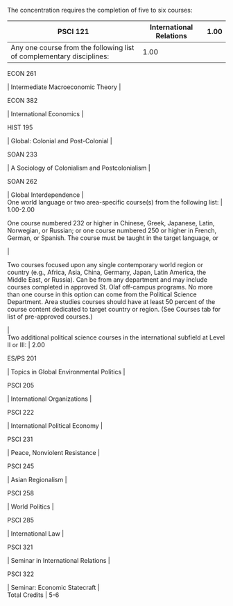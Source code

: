 The concentration requires the completion of five to six courses:

PSCI 121  |  International Relations  |  1.00  
---|---|---  
Any one course from the following list of complementary disciplines:  |  1.00  
  
ECON 261

|  Intermediate Macroeconomic Theory  |  
  
ECON 382

|  International Economics  |  
  
HIST 195

|  Global: Colonial and Post-Colonial  |  
  
SOAN 233

|  A Sociology of Colonialism and Postcolonialism  |  
  
SOAN 262

|  Global Interdependence  |  
One world language or two area-specific course(s) from the following list:  |
1.00-2.00  
  
One course numbered 232 or higher in Chinese, Greek, Japanese, Latin,
Norwegian, or Russian; or one course numbered 250 or higher in French, German,
or Spanish. The course must be taught in the target language, or

|  
  
Two courses focused upon any single contemporary world region or country
(e.g., Africa, Asia, China, Germany, Japan, Latin America, the Middle East, or
Russia). Can be from any department and may include courses completed in
approved St. Olaf off-campus programs. No more than one course in this option
can come from the Political Science Department. Area studies courses should
have at least 50 percent of the course content dedicated to target country or
region. (See Courses tab for list of pre-approved courses.)

|  
Two additional political science courses in the international subfield at
Level II or III:  |  2.00  
  
ES/PS 201

|  Topics in Global Environmental Politics  |  
  
PSCI 205

|  International Organizations  |  
  
PSCI 222

|  International Political Economy  |  
  
PSCI 231

|  Peace, Nonviolent Resistance  |  
  
PSCI 245

|  Asian Regionalism  |  
  
PSCI 258

|  World Politics  |  
  
PSCI 285

|  International Law  |  
  
PSCI 321

|  Seminar in International Relations  |  
  
PSCI 322

|  Seminar: Economic Statecraft  |  
Total Credits  |  5-6

